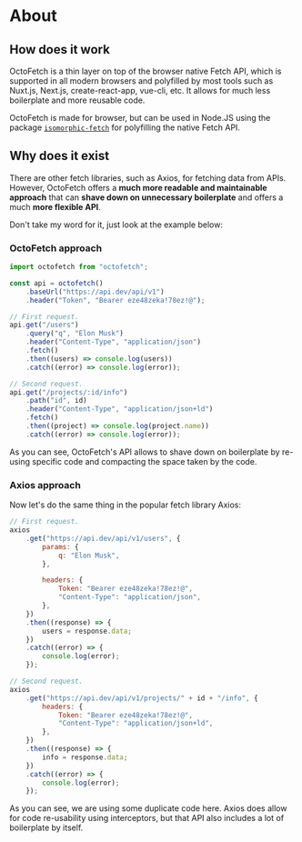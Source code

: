 # About

## How does it work

OctoFetch is a thin layer on top of the browser native Fetch API, which is supported in all modern browsers and polyfilled by most tools such as Nuxt.js, Next.js, create-react-app, vue-cli, etc. It allows for much less boilerplate and more reusable code.

OctoFetch is made for browser, but can be used in Node.JS using the package [`isomorphic-fetch`](https://www.npmjs.com/package/isomorphic-fetch) for polyfilling the native Fetch API.

## Why does it exist

There are other fetch libraries, such as Axios, for fetching data from APIs. However, OctoFetch offers a **much more readable and maintainable approach** that can **shave down on unnecessary boilerplate** and offers a much **more flexible API**.

Don't take my word for it, just look at the example below:

### OctoFetch approach

```javascript
import octofetch from "octofetch";

const api = octofetch()
    .baseUrl("https://api.dev/api/v1")
    .header("Token", "Bearer eze48zeka!78ez!@");

// First request.
api.get("/users")
    .query("q", "Elon Musk")
    .header("Content-Type", "application/json")
    .fetch()
    .then((users) => console.log(users))
    .catch((error) => console.log(error));

// Second request.
api.get("/projects/:id/info")
    .path("id", id)
    .header("Content-Type", "application/json+ld")
    .fetch()
    .then((project) => console.log(project.name))
    .catch((error) => console.log(error));
```

As you can see, OctoFetch's API allows to shave down on boilerplate by re-using specific code and compacting the space taken by the code.

### Axios approach

Now let's do the same thing in the popular fetch library Axios:

```javascript
// First request.
axios
    .get("https://api.dev/api/v1/users", {
        params: {
            q: "Elon Musk",
        },

        headers: {
            Token: "Bearer eze48zeka!78ez!@",
            "Content-Type": "application/json",
        },
    })
    .then((response) => {
        users = response.data;
    })
    .catch((error) => {
        console.log(error);
    });

// Second request.
axios
    .get("https://api.dev/api/v1/projects/" + id + "/info", {
        headers: {
            Token: "Bearer eze48zeka!78ez!@",
            "Content-Type": "application/json+ld",
        },
    })
    .then((response) => {
        info = response.data;
    })
    .catch((error) => {
        console.log(error);
    });
```

As you can see, we are using some duplicate code here. Axios does allow for code re-usability using interceptors, but that API also includes a lot of boilerplate by itself.
